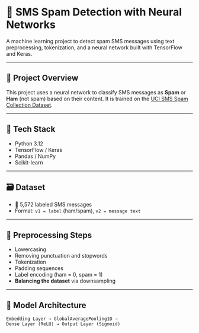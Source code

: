 # 📩 SMS Spam Detection with Neural Networks

A machine learning project to detect spam SMS messages using text preprocessing, tokenization, and a neural network built with TensorFlow and Keras.

---

## 🧠 Project Overview

This project uses a neural network to classify SMS messages as **Spam** or **Ham** (not spam) based on their content. It is trained on the [UCI SMS Spam Collection Dataset](https://archive.ics.uci.edu/ml/datasets/sms+spam+collection).

---

## 🔧 Tech Stack

- Python 3.12
- TensorFlow / Keras
- Pandas / NumPy
- Scikit-learn

---

## 🗃️ Dataset

- 📄 5,572 labeled SMS messages
- Format: `v1 = label` (ham/spam), `v2 = message text`

---

## 🧹 Preprocessing Steps

- Lowercasing
- Removing punctuation and stopwords
- Tokenization
- Padding sequences
- Label encoding (ham = 0, spam = 1)
- **Balancing the dataset** via downsampling

---

## 🧪 Model Architecture

```text
Embedding Layer → GlobalAveragePooling1D →
Dense Layer (ReLU) → Output Layer (Sigmoid)
